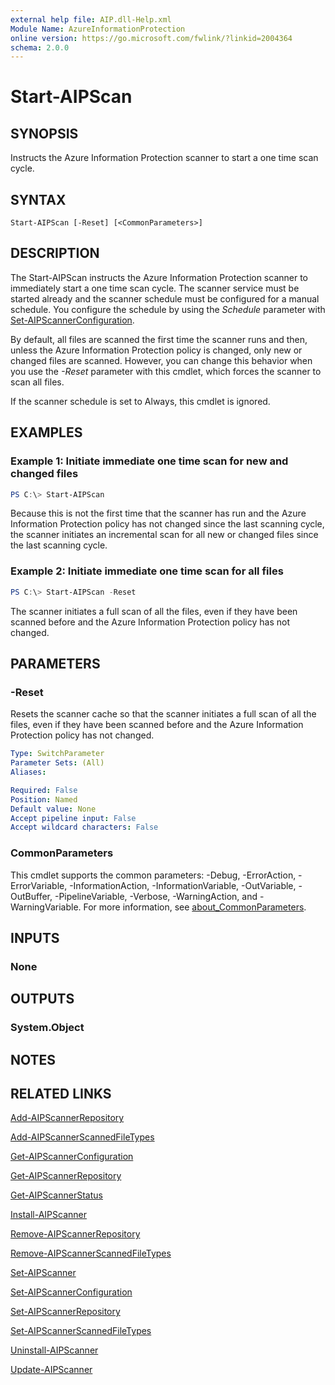 ```yaml
---
external help file: AIP.dll-Help.xml
Module Name: AzureInformationProtection
online version: https://go.microsoft.com/fwlink/?linkid=2004364
schema: 2.0.0
---
```


# Start-AIPScan

## SYNOPSIS
Instructs the Azure Information Protection scanner to start a one time scan cycle. 

## SYNTAX

```
Start-AIPScan [-Reset] [<CommonParameters>]
```

## DESCRIPTION
The Start-AIPScan instructs the Azure Information Protection scanner to immediately start a one time scan cycle. The scanner service must be started already and the scanner schedule must be configured for a manual schedule. You configure the schedule by using the *Schedule* parameter with [Set-AIPScannerConfiguration](./Set-AIPScannerConfiguration.md).

By default, all files are scanned the first time the scanner runs and then, unless the Azure Information Protection policy is changed, only new or changed files are scanned. However, you can change this behavior when you use the *-Reset* parameter with this cmdlet, which forces the scanner to scan all files.
  
If the scanner schedule is set to Always, this cmdlet is ignored.

## EXAMPLES

### Example 1: Initiate immediate one time scan for new and changed files
```powershell
PS C:\> Start-AIPScan
```

Because this is not the first time that the scanner has run and the Azure Information Protection policy has not changed since the last scanning cycle, the scanner initiates an incremental scan for all new or changed files since the last scanning cycle.

### Example 2: Initiate immediate one time scan for all files
```powershell
PS C:\> Start-AIPScan -Reset
```

The scanner initiates a full scan of all the files, even if they have been scanned before and the Azure Information Protection policy has not changed.

## PARAMETERS

### -Reset
Resets the scanner cache so that the scanner initiates a full scan of all the files, even if they have been scanned before and the Azure Information Protection policy has not changed.

```yaml
Type: SwitchParameter
Parameter Sets: (All)
Aliases:

Required: False
Position: Named
Default value: None
Accept pipeline input: False
Accept wildcard characters: False
```

### CommonParameters
This cmdlet supports the common parameters: -Debug, -ErrorAction, -ErrorVariable, -InformationAction, -InformationVariable, -OutVariable, -OutBuffer, -PipelineVariable, -Verbose, -WarningAction, and -WarningVariable.
For more information, see [about_CommonParameters](https://go.microsoft.com/fwlink/?LinkID=113216).

## INPUTS

### None


## OUTPUTS

### System.Object

## NOTES

## RELATED LINKS

[Add-AIPScannerRepository](./Add-AIPScannerRepository.md)

[Add-AIPScannerScannedFileTypes](Add-AIPScannerScannedFileTypes.md)

[Get-AIPScannerConfiguration](./Get-AIPScannerConfiguration.md)

[Get-AIPScannerRepository](./Get-AIPScannerRepository.md)

[Get-AIPScannerStatus](./Get-AIPScannerStatus.md)

[Install-AIPScanner](./Install-AIPScanner.md)

[Remove-AIPScannerRepository](./Remove-AIPScannerRepository.md)

[Remove-AIPScannerScannedFileTypes](./Remove-AIPScannerScannedFileTypes )

[Set-AIPScanner](./Set-AIPScanner.md)

[Set-AIPScannerConfiguration](./Set-AIPScannerConfiguration)

[Set-AIPScannerRepository](./Set-AIPScannerRepository.md)

[Set-AIPScannerScannedFileTypes](./Set-AIPScannerRepository.md)

[Uninstall-AIPScanner](./Uninstall-AIPScanner.md)

[Update-AIPScanner](./Update-AIPScanner)
